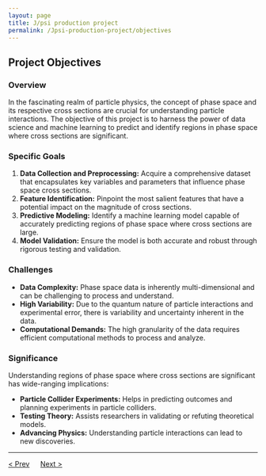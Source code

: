 ```yaml
---
layout: page
title: J/psi production project
permalink: /Jpsi-production-project/objectives
---
```


## Project Objectives

### Overview

In the fascinating realm of particle physics, the concept of phase space and its respective cross sections are crucial for understanding particle interactions. The objective of this project is to harness the power of data science and machine learning to predict and identify regions in phase space where cross sections are significant. 

### Specific Goals

1. **Data Collection and Preprocessing:** Acquire a comprehensive dataset that encapsulates key variables and parameters that influence phase space cross sections.
2. **Feature Identification:** Pinpoint the most salient features that have a potential impact on the magnitude of cross sections.
3. **Predictive Modeling:** Identify a machine learning model capable of accurately predicting regions of phase space where cross sections are large.
4. **Model Validation:** Ensure the model is both accurate and robust through rigorous testing and validation.

### Challenges

- **Data Complexity:** Phase space data is inherently multi-dimensional and can be challenging to process and understand.
- **High Variability:** Due to the quantum nature of particle interactions and experimental error, there is variability and uncertainty inherent in the data.
- **Computational Demands:** The high granularity of the data requires efficient computational methods to process and analyze.

### Significance

Understanding regions of phase space where cross sections are significant has wide-ranging implications:

- **Particle Collider Experiments:** Helps in predicting outcomes and planning experiments in particle colliders.
- **Testing Theory:** Assists researchers in validating or refuting theoretical models.
- **Advancing Physics:** Understanding particle interactions can lead to new discoveries.

---

[< Prev](proj-1.markdown)  &emsp; [Next >](proj-3.markdown)

